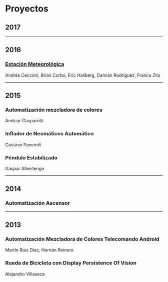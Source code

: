 # Proyectos 

## 2017  
  
---  

## 2016 
### [Estación Meteorológica](/web/#!/materias/proyectos/2016/estacion)
  Andrés Cecconi, Brian Corbo, Eric Hallberg, Damián Rodríguez, Franco Zito  
  
--- 

## 2015 
### Automatización mezcladora de colores  
  Amilcar Gasparotti  

### Inflador de Neumáticos Automático  
  Gustavo Panciroli
  
### Péndulo Estabilizado  
  Gaspar Albertengo  
  
---  

## 2014 
### Automatización Ascensor  

---  

## 2013 
### Automatización Mezcladora de Colores Telecomando Android  
  Martín Ruiz Díaz, Hernán Reinero
  
### Rueda de Bicicleta con Display Persistence Of Vision  
  Alejandro Villaseca 
